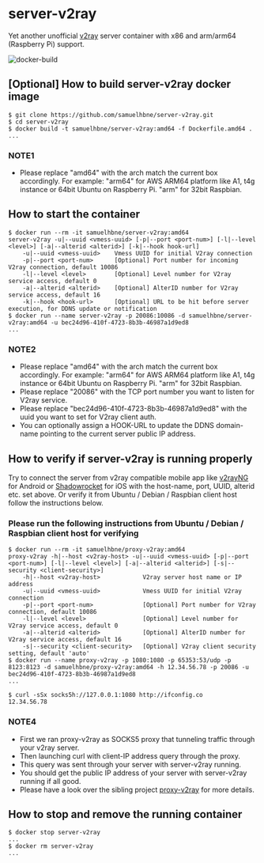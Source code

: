 # server-v2ray

Yet another unofficial [v2ray](https://github.com/v2ray) server container with x86 and arm/arm64 (Raspberry Pi) support.

![docker-build](https://github.com/samuelhbne/server-v2ray/workflows/docker-buildx-latest/badge.svg)

## [Optional] How to build server-v2ray docker image

```shell
$ git clone https://github.com/samuelhbne/server-v2ray.git
$ cd server-v2ray
$ docker build -t samuelhbne/server-v2ray:amd64 -f Dockerfile.amd64 .
...
```

### NOTE1

- Please replace "amd64" with the arch match the current box accordingly. For example: "arm64" for AWS ARM64 platform like A1, t4g instance or 64bit Ubuntu on Raspberry Pi. "arm" for 32bit Raspbian.

## How to start the container

```shell
$ docker run --rm -it samuelhbne/server-v2ray:amd64
server-v2ray -u|--uuid <vmess-uuid> [-p|--port <port-num>] [-l|--level <level>] [-a|--alterid <alterid>] [-k|--hook hook-url]
    -u|--uuid <vmess-uuid>    Vmess UUID for initial V2ray connection
    -p|--port <port-num>      [Optional] Port number for incoming V2ray connection, default 10086
    -l|--level <level>        [Optional] Level number for V2ray service access, default 0
    -a|--alterid <alterid>    [Optional] AlterID number for V2ray service access, default 16
    -k|--hook <hook-url>      [Optional] URL to be hit before server execution, for DDNS update or notification
$ docker run --name server-v2ray -p 20086:10086 -d samuelhbne/server-v2ray:amd64 -u bec24d96-410f-4723-8b3b-46987a1d9ed8
...
```

### NOTE2

- Please replace "amd64" with the arch match the current box accordingly. For example: "arm64" for AWS ARM64 platform like A1, t4g instance or 64bit Ubuntu on Raspberry Pi. "arm" for 32bit Raspbian.
- Please replace "20086" with the TCP port number you want to listen for V2ray service.
- Please replace "bec24d96-410f-4723-8b3b-46987a1d9ed8" with the uuid you want to set for V2ray client auth.
- You can optionally assign a HOOK-URL to update the DDNS domain-name pointing to the current server public IP address.

## How to verify if server-v2ray is running properly

Try to connect the server from v2ray compatible mobile app like [v2rayNG](https://github.com/2dust/v2rayNG) for Android or [Shadowrocket](https://apps.apple.com/us/app/shadowrocket/id932747118) for iOS with the host-name, port, UUID, alterid etc. set above. Or verify it from Ubuntu / Debian / Raspbian client host follow the instructions below.

### Please run the following instructions from Ubuntu / Debian / Raspbian client host for verifying

```shell
$ docker run --rm -it samuelhbne/proxy-v2ray:amd64
proxy-v2ray -h|--host <v2ray-host> -u|--uuid <vmess-uuid> [-p|--port <port-num>] [-l|--level <level>] [-a|--alterid <alterid>] [-s|--security <client-security>]
    -h|--host <v2ray-host>            V2ray server host name or IP address
    -u|--uuid <vmess-uuid>            Vmess UUID for initial V2ray connection
    -p|--port <port-num>              [Optional] Port number for V2ray connection, default 10086
    -l|--level <level>                [Optional] Level number for V2ray service access, default 0
    -a|--alterid <alterid>            [Optional] AlterID number for V2ray service access, default 16
    -s|--security <client-security>   [Optional] V2ray client security setting, default 'auto'
$ docker run --name proxy-v2ray -p 1080:1080 -p 65353:53/udp -p 8123:8123 -d samuelhbne/proxy-v2ray:amd64 -h 12.34.56.78 -p 20086 -u bec24d96-410f-4723-8b3b-46987a1d9ed8
...

$ curl -sSx socks5h://127.0.0.1:1080 http://ifconfig.co
12.34.56.78
```

### NOTE4

- First we ran proxy-v2ray as SOCKS5 proxy that tunneling traffic through your v2ray server.
- Then launching curl with client-IP address query through the proxy.
- This query was sent through your server with server-v2ray running.
- You should get the public IP address of your server with server-v2ray running if all good.
- Please have a look over the sibling project [proxy-v2ray](https://github.com/samuelhbne/proxy-v2ray) for more details.

## How to stop and remove the running container

```shell
$ docker stop server-v2ray
...
$ docker rm server-v2ray
...
```
